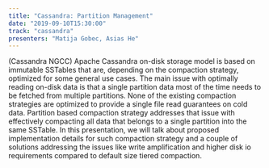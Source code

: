 ```yaml
---
title: "Cassandra: Partition Management"
date: "2019-09-10T15:30:00"
track: "cassandra"
presenters: "Matija Gobec, Asias He"
---
```


(Cassandra NGCC) Apache Cassandra on-disk storage model is based on immutable SSTables that are, depending on the compaction strategy, optimized for some general use cases. The main issue with optimally reading on-disk data is that a single partition data most of the time needs to be fetched from multiple partitions. None of the existing compaction strategies are optimized to provide a single file read guarantees on cold data. Partition based compaction strategy addresses that issue with effectively compacting all data that belongs to a single partition into the same SSTable. In this presentation, we will talk about proposed implementation details for such compaction strategy and a couple of solutions addressing the issues like write amplification and higher disk io requirements compared to default size tiered compaction.